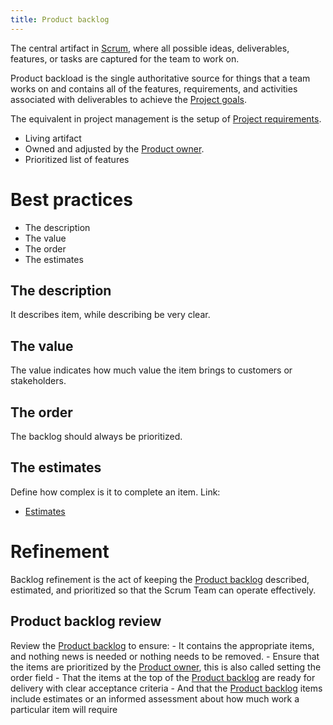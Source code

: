 ```yaml
---
title: Product backlog
---
```

The central artifact in [Scrum](agile-project-management/scrum/scrum.md), where all possible ideas, deliverables, features, or tasks are captured for the team to work on.

Product backload is the single authoritative source for things that a team works on and contains all of the features, requirements, and activities associated with deliverables to achieve the [Project goals](foundations-of-project-management/project-goals.md).

The equivalent in project management is the setup of [Project requirements](foundations-of-project-management/project/project-requirements.md).

- Living artifact
- Owned and adjusted by the [Product owner](agile-project-management/scrum/product-owner.md).
- Prioritized list of features

# Best practices
- The description
- The value
- The order
- The estimates

## The description
 It describes item, while describing be very clear. 
## The value
The value indicates how much value the item brings to customers or stakeholders. 
## The order
The backlog should always be prioritized. 
## The estimates
Define how complex is it to complete an item. 
Link: 
- [Estimates](agile-project-management/scrum/estimates.md)

# Refinement
Backlog refinement is the act of keeping the [Product backlog](agile-project-management/scrum/product-backlog.md) described, estimated, and prioritized so that the Scrum Team can operate effectively.

## Product backlog review
Review the [Product backlog](agile-project-management/scrum/product-backlog.md) to ensure:
	- It contains the appropriate items, and nothing news is needed or nothing needs to be removed.
	- Ensure that the items are prioritized by the [Product owner](agile-project-management/scrum/product-owner.md), this is also called setting the order field
	- That the items at the top of the [Product backlog](agile-project-management/scrum/product-backlog.md) are ready for delivery with clear acceptance criteria
	- And that the [Product backlog](agile-project-management/scrum/product-backlog.md) items include estimates or an informed assessment about how much work a particular item will require
